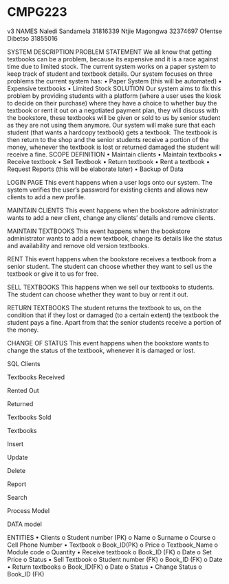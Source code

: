 # CMPG223
v3
NAMES
Naledi Sandamela 31816339                                                                                                                                               Ntjie Magongwa 32374697                                                                                                                                          Ofentse Dibetso 31855016                                                                                                                              




















SYSTEM DESCRIPTION
PROBLEM STATEMENT
We all know that getting textbooks can be a problem, because its expensive and it is a race against time due to limited stock. The current system works on a paper system to keep track of student and textbook details.
Our system focuses on three problems the current system has:
•	Paper System (this will be automated)
•	Expensive textbooks
•	Limited Stock
SOLUTION 
Our system aims to fix this problem by providing students with a platform (where a user uses the kiosk to decide on their purchase) where they have a choice to whether buy the textbook or rent it out on a negotiated payment plan, they will discuss with the bookstore, these textbooks will be given or sold to us by senior student as they are not using them anymore. Our system will make sure that each student (that wants a hardcopy textbook) gets a textbook. The textbook is then return to the shop and the senior students receive a portion of the money, whenever the textbook is lost or returned damaged the student will receive a fine.
SCOPE DEFINITION
•	Maintain clients
•	Maintain textbooks
•	Receive textbook
•	Sell Textbook
•	Return textbook
•	Rent a textbook
•	Request Reports (this will be elaborate later) 
•	Backup of Data

LOGIN PAGE
This event happens when a user logs onto our system. The system verifies the user’s password for existing clients and allows new clients to add a new profile.
 
MAINTAIN CLIENTS
This event happens when the bookstore administrator wants to add a new client, change any clients’ details and remove clients.



MAINTAIN TEXTBOOKS
This event happens when the bookstore administrator wants to add a new textbook, change its details like the status and availability and remove old version textbooks.










RENT
This event happens when the bookstore receives a textbook from a senior student. The student can choose whether they want to sell us the textbook or give it to us for free.
 





SELL TEXTBOOKS
This happens when we sell our textbooks to students. The student can choose whether they want to buy or rent it out.
 


RETURN TEXTBOOKS
The student returns the textbook to us, on the condition that if they lost or damaged (to a certain extent) the textbook the student pays a fine. Apart from that the senior students receive a portion of the money.
 






CHANGE OF STATUS
This event happens when the bookstore wants to change the status of the textbook, whenever it is damaged or lost.








SQL
Clients
 
Textbooks Received
 
Rented Out
 
Returned
 
Textbooks Sold
 
Textbooks
 


Insert
 

Update
 

Delete
 

Report
 

Search
 


Process Model


















DATA model



ENTITIES
•	Clients
o	Student number (PK)
o	Name
o	Surname
o	Course
o	Cell Phone Number
•	Textbook
o	Book_ID(PK)
o	Price
o	Textbook_Name
o	Module code
o	Quantity
•	Receive textbook
o	Book_ID (FK)
o	Date
o	Set Price
o	Status
•	Sell Textbook
o	Student number (FK)
o	Book_ID (FK)
o	Date
•	Return textbooks
o	Book_ID(FK)
o	Date
o	Status
•	Change Status
o	Book_ID (FK)

